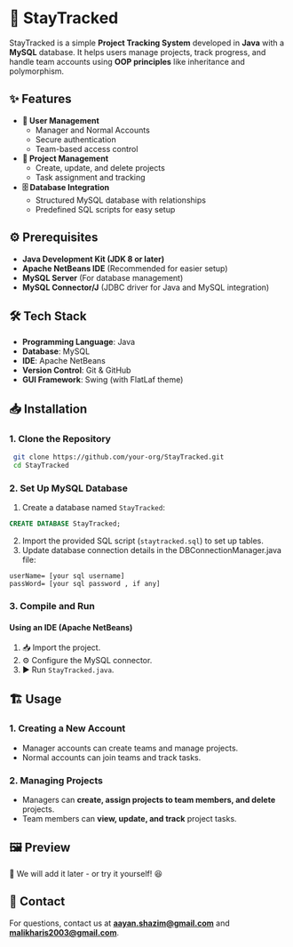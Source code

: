 # 🚀 StayTracked

StayTracked is a simple **Project Tracking System** developed in **Java** with a **MySQL** database. It helps users manage projects, track progress, and handle team accounts using **OOP principles** like inheritance and polymorphism.

## ✨ Features
- **🔐 User Management**
  -  Manager and Normal Accounts
  -  Secure authentication
  -  Team-based access control
- **📌 Project Management**
  -  Create, update, and delete projects
  -  Task assignment and tracking
- **🗄️ Database Integration**
  -  Structured MySQL database with relationships
  -  Predefined SQL scripts for easy setup

## ⚙️ Prerequisites
-  **Java Development Kit (JDK 8 or later)**
-  **Apache NetBeans IDE** (Recommended for easier setup)
-  **MySQL Server** (For database management)
-  **MySQL Connector/J** (JDBC driver for Java and MySQL integration)

## 🛠️ Tech Stack
-  **Programming Language**: Java
-  **Database**: MySQL
-  **IDE**: Apache NetBeans
-  **Version Control**: Git & GitHub
-  **GUI Framework**: Swing (with FlatLaf theme)

## 📥 Installation
### **1. Clone the Repository**
```bash
 git clone https://github.com/your-org/StayTracked.git
 cd StayTracked
```

### **2. Set Up MySQL Database**
1. Create a database named `StayTracked`:
```sql
CREATE DATABASE StayTracked;
```
2. Import the provided SQL script (`staytracked.sql`) to set up tables.
3. Update database connection details in the DBConnectionManager.java file:
```properties
userName= [your sql username]
passWord= [your sql password , if any]
```

### **3. Compile and Run**
#### **Using an IDE (Apache NetBeans)**
1. 📥 Import the project.
2. ⚙️ Configure the MySQL connector.
3. ▶️ Run `StayTracked.java`.

## 🏗️ Usage
### **1. Creating a New Account**
-  Manager accounts can create teams and manage projects.
-  Normal accounts can join teams and track tasks.

### **2. Managing Projects**
-  Managers can **create, assign projects to team members, and delete** projects.
-  Team members can **view, update, and track** project tasks.

## 🖼️ Preview
🚧 We will add it later - or try it yourself! 😆

## 📩 Contact
For questions, contact us at **aayan.shazim@gmail.com** and **malikharis2003@gmail.com**.
